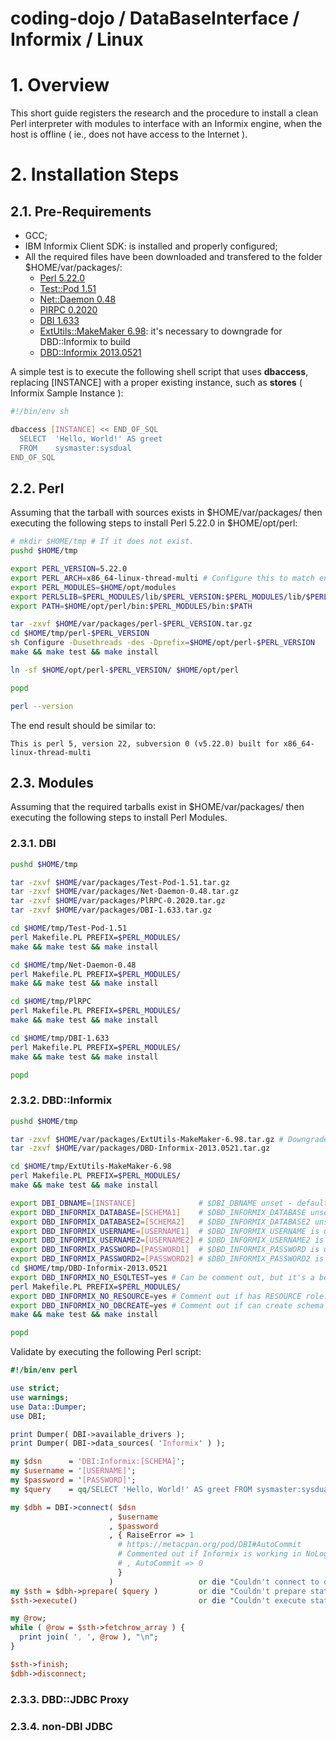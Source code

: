 coding-dojo / DataBaseInterface / Informix / Linux
==================================================

# 1. Overview

This short guide registers the research and the procedure to install a clean Perl interpreter with modules to interface with an Informix engine, when the host is offline ( ie., does not have access to the Internet ).

# 2. Installation Steps

## 2.1. Pre-Requirements

- GCC;
- IBM Informix Client SDK: is installed and properly configured;
- All the required files have been downloaded and transfered to the folder $HOME/var/packages/:
  - [Perl 5.22.0](http://www.cpan.org/src/README.html)
  - [Test::Pod 1.51](https://metacpan.org/release/Test-Pod)
  - [Net::Daemon 0.48](https://metacpan.org/release/Net-Daemon)
  - [PlRPC 0.2020](https://metacpan.org/release/PlRPC)
  - [DBI 1.633](https://metacpan.org/release/DBI)
  - [ExtUtils::MakeMaker 6.98](https://metacpan.org/release/ExtUtils-MakeMaker): it's necessary to downgrade for DBD::Informix to build
  - [DBD::Informix 2013.0521](https://metacpan.org/release/DBD-Informix)

A simple test is to execute the following shell script that uses **dbaccess**, replacing [INSTANCE] with a proper existing instance, such as **stores** ( Informix Sample Instance ):

```bash
#!/bin/env sh

dbaccess [INSTANCE] << END_OF_SQL
  SELECT  'Hello, World!' AS greet
  FROM    sysmaster:sysdual
END_OF_SQL
```

## 2.2. Perl

Assuming that the tarball with sources exists in $HOME/var/packages/ then executing the following steps to install Perl 5.22.0 in $HOME/opt/perl:

```bash
# mkdir $HOME/tmp # If it does not exist.
pushd $HOME/tmp

export PERL_VERSION=5.22.0
export PERL_ARCH=x86_64-linux-thread-multi # Configure this to match environment.
export PERL_MODULES=$HOME/opt/modules
export PERL5LIB=$PERL_MODULES/lib/$PERL_VERSION:$PERL_MODULES/lib/$PERL_VERSION/$PERL_ARCH:$PERL_MODULES/lib/site_perl/$PERL_VERSION:$PERL_MODULES/lib/site_perl/$PERL_VERSION/$PERL_ARCH
export PATH=$HOME/opt/perl/bin:$PERL_MODULES/bin:$PATH

tar -zxvf $HOME/var/packages/perl-$PERL_VERSION.tar.gz
cd $HOME/tmp/perl-$PERL_VERSION
sh Configure -Dusethreads -des -Dprefix=$HOME/opt/perl-$PERL_VERSION
make && make test && make install

ln -sf $HOME/opt/perl-$PERL_VERSION/ $HOME/opt/perl

popd

perl --version
```

The end result should be similar to:

```
This is perl 5, version 22, subversion 0 (v5.22.0) built for x86_64-linux-thread-multi
```

## 2.3. Modules

Assuming that the required tarballs exist in $HOME/var/packages/ then executing the following steps to install Perl Modules.

### 2.3.1. DBI

```bash
pushd $HOME/tmp

tar -zxvf $HOME/var/packages/Test-Pod-1.51.tar.gz
tar -zxvf $HOME/var/packages/Net-Daemon-0.48.tar.gz
tar -zxvf $HOME/var/packages/PlRPC-0.2020.tar.gz
tar -zxvf $HOME/var/packages/DBI-1.633.tar.gz

cd $HOME/tmp/Test-Pod-1.51
perl Makefile.PL PREFIX=$PERL_MODULES/
make && make test && make install

cd $HOME/tmp/Net-Daemon-0.48
perl Makefile.PL PREFIX=$PERL_MODULES/
make && make test && make install

cd $HOME/tmp/PlRPC
perl Makefile.PL PREFIX=$PERL_MODULES/
make && make test && make install

cd $HOME/tmp/DBI-1.633
perl Makefile.PL PREFIX=$PERL_MODULES/
make && make test && make install

popd
```

### 2.3.2. DBD::Informix

```bash
pushd $HOME/tmp

tar -zxvf $HOME/var/packages/ExtUtils-MakeMaker-6.98.tar.gz # Downgrade required to build DBD::Informix.
tar -zxvf $HOME/var/packages/DBD-Informix-2013.0521.tar.gz

cd $HOME/tmp/ExtUtils-MakeMaker-6.98
perl Makefile.PL PREFIX=$PERL_MODULES/
make && make test && make install

export DBI_DBNAME=[INSTANCE]              # $DBI_DBNAME unset - defaulting to 'stores'.
export DBD_INFORMIX_DATABASE=[SCHEMA1]    # $DBD_INFORMIX_DATABASE unset - defaulting to 'stores'.
export DBD_INFORMIX_DATABASE2=[SCHEMA2]   # $DBD_INFORMIX_DATABASE2 unset - defaulting to 'stores'.
export DBD_INFORMIX_USERNAME=[USERNAME1]  # $DBD_INFORMIX_USERNAME is unset.
export DBD_INFORMIX_USERNAME2=[USERNAME2] # $DBD_INFORMIX_USERNAME2 is unset.
export DBD_INFORMIX_PASSWORD=[PASSWORD1]  # $DBD_INFORMIX_PASSWORD is unset.
export DBD_INFORMIX_PASSWORD2=[PASSWORD2] # $DBD_INFORMIX_PASSWORD2 is unset.
cd $HOME/tmp/DBD-Informix-2013.0521
export DBD_INFORMIX_NO_ESQLTEST=yes # Can be comment out, but it's a best pratice to validate E/SQL is working.
perl Makefile.PL PREFIX=$PERL_MODULES/
export DBD_INFORMIX_NO_RESOURCE=yes # Comment out if has RESOURCE role.
export DBD_INFORMIX_NO_DBCREATE=yes # Comment out if can create schema role.
make && make test && make install

popd
```

Validate by executing the following Perl script:

```perl
#!/bin/env perl

use strict;
use warnings;
use Data::Dumper;
use DBI;

print Dumper( DBI->available_drivers );
print Dumper( DBI->data_sources( 'Informix' ) );

my $dsn      = 'DBI:Informix:[SCHEMA]';
my $username = '[USERNAME]';
my $password = '[PASSWORD]';
my $query    = qq/SELECT 'Hello, World!' AS greet FROM sysmaster:sysdual/;

my $dbh = DBI->connect( $dsn                
                      , $username           
                      , $password           
                      , { RaiseError => 1
                        # https://metacpan.org/pod/DBI#AutoCommit
                        # Commented out if Informix is working in NoLogging mode ( without transactions ).
                        # , AutoCommit => 0
                        }                 
                      )                   or die "Couldn't connect to database: " . DBI->errstr;
my $sth = $dbh->prepare( $query )         or die "Couldn't prepare statement: " . $dbh->errstr;     
$sth->execute()                           or die "Couldn't execute statement: " . $sth->errstr;

my @row;
while ( @row = $sth->fetchrow_array ) {
  print join( ', ', @row ), "\n";
}

$sth->finish;
$dbh->disconnect;
```

### 2.3.3. DBD::JDBC Proxy

### 2.3.4. non-DBI JDBC
